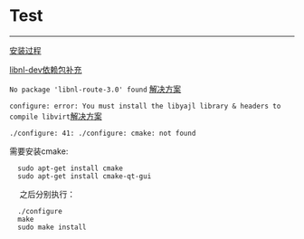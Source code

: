 # Test

--------------

[安装过程](https://blog.csdn.net/xiaohui5319/article/details/11284111)

[libnl-dev依赖包补充](https://blog.csdn.net/ever_peng/article/details/80161863)

`No package 'libnl-route-3.0' found` [解决方案](https://stackoverflow.com/questions/16737351/jhbuild-install-networkmanager-ubuntu-13-04)

`configure: error: You must install the libyajl library & headers to compile libvirt`[解决方案](https://blog.51cto.com/itech/1812394?utm_source=oschina-app)

`./configure: 41: ./configure: cmake: not found`

需要安装cmake:

```
  sudo apt-get install cmake
  sudo apt-get install cmake-qt-gui
```
&emsp; 之后分别执行：

```
  ./configure
  make
  sudo make install
```
